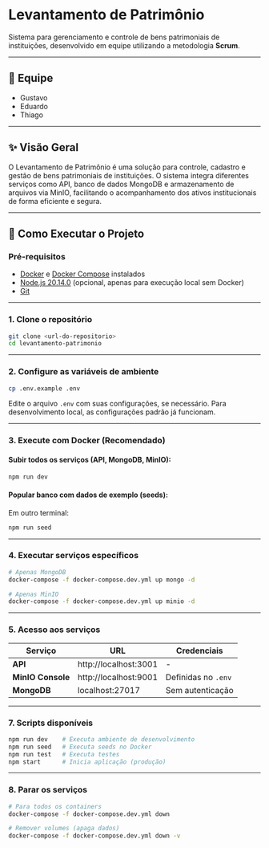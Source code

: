 # Levantamento de Patrimônio

Sistema para gerenciamento e controle de bens patrimoniais de instituições, desenvolvido em equipe utilizando a metodologia **Scrum**.

---

## 👥 Equipe

- Gustavo
- Eduardo
- Thiago

---

## ✨ Visão Geral

O Levantamento de Patrimônio é uma solução para controle, cadastro e gestão de bens patrimoniais de instituições. O sistema integra diferentes serviços como API, banco de dados MongoDB e armazenamento de arquivos via MinIO, facilitando o acompanhamento dos ativos institucionais de forma eficiente e segura.

---

## 🚀 Como Executar o Projeto

### Pré-requisitos

- [Docker](https://www.docker.com/get-started) e [Docker Compose](https://docs.docker.com/compose/install/) instalados
- [Node.js 20.14.0](https://nodejs.org/) (opcional, apenas para execução local sem Docker)
- [Git](https://git-scm.com/)

---

### 1. Clone o repositório

```bash
git clone <url-do-repositorio>
cd levantamento-patrimonio
```

---

### 2. Configure as variáveis de ambiente

```bash
cp .env.example .env
```
Edite o arquivo `.env` com suas configurações, se necessário. Para desenvolvimento local, as configurações padrão já funcionam.

---

### 3. Execute com Docker (Recomendado)

#### Subir todos os serviços (API, MongoDB, MinIO):

```bash
npm run dev
```

#### Popular banco com dados de exemplo (seeds):

Em outro terminal:
```bash
npm run seed
```

---

### 4. Executar serviços específicos

```bash
# Apenas MongoDB
docker-compose -f docker-compose.dev.yml up mongo -d

# Apenas MinIO
docker-compose -f docker-compose.dev.yml up minio -d
```

---

### 5. Acesso aos serviços

| Serviço              | URL                        | Credenciais            |
|----------------------|----------------------------|------------------------|
| **API**              | http://localhost:3001      | -                      |
| **MinIO Console**    | http://localhost:9001      | Definidas no `.env`    |
| **MongoDB**          | localhost:27017            | Sem autenticação       |

---

### 7. Scripts disponíveis

```bash
npm run dev    # Executa ambiente de desenvolvimento
npm run seed   # Executa seeds no Docker
npm run test   # Executa testes
npm start      # Inicia aplicação (produção)
```

---

### 8. Parar os serviços

```bash
# Para todos os containers
docker-compose -f docker-compose.dev.yml down

# Remover volumes (apaga dados)
docker-compose -f docker-compose.dev.yml down -v
```